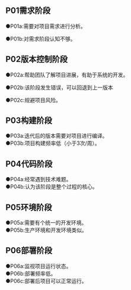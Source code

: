 ## P01需求阶段
●P01a:需要对项目需求进行分析。<br>

●P01b:对需求阶段认知不够。<br>
## P02版本控制阶段
●P02a:帮助团队了解项目进展，有助于系统的开发。<br>

●P02b:该阶段发生错误，可以回退到上一版本<br>

●P02c:规避项目风险。<br>
## P03构建阶段
●P03a:迭代后的版本需要对项目进行编译。<br>
●P03b:项目构建频率低（小于3次/周）。<br>
## P04代码阶段
●P04a:经常遇到技术难题。<br>
●P04b:认为该阶段是整个过程的核心。<br>
## P05环境阶段
●P05a:需要有个统一的开发环境。<br>
●P05b:生产环境和开发环境类似。<br>
## P06部署阶段
●P06a:监视项目运行状态。<br>
●P06b:部署频率低。<br>
●P06c:部署后项目可以正常运行。<br>
